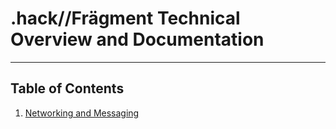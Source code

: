 # .hack//Frägment Technical Overview and Documentation
___

## Table of Contents
1. [Networking and Messaging](networking/index.md)
